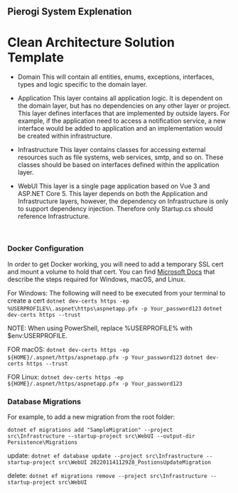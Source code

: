 ## Pierogi System Explenation

# Clean Architecture Solution Template

- Domain
This will contain all entities, enums, exceptions, interfaces, types and logic specific to the domain layer.

- Application
This layer contains all application logic. It is dependent on the domain layer, but has no dependencies on any other
layer or project. This layer defines interfaces that are implemented by outside layers. For example, if the application
need to access a notification service, a new interface would be added to application and an implementation would be
created within infrastructure.

- Infrastructure
This layer contains classes for accessing external resources such as file systems, web services, smtp, and so on. These
classes should be based on interfaces defined within the application layer.

- WebUI
This layer is a single page application based on Vue 3 and ASP.NET Core 5. This layer depends on both the Application
and Infrastructure layers, however, the dependency on Infrastructure is only to support dependency injection. Therefore
only Startup.cs should reference Infrastructure.
<br/>


### Docker Configuration

In order to get Docker working, you will need to add a temporary SSL cert and mount a volume to hold that cert.
You can find [Microsoft Docs](https://docs.microsoft.com/en-us/aspnet/core/security/docker-https?view=aspnetcore-3.1) that describe the steps required for Windows, macOS, and Linux.

For Windows:
The following will need to be executed from your terminal to create a cert
`dotnet dev-certs https -ep %USERPROFILE%\.aspnet\https\aspnetapp.pfx -p Your_password123`
`dotnet dev-certs https --trust`

NOTE: When using PowerShell, replace %USERPROFILE% with $env:USERPROFILE.

FOR macOS:
`dotnet dev-certs https -ep ${HOME}/.aspnet/https/aspnetapp.pfx -p Your_password123`
`dotnet dev-certs https --trust`

FOR Linux:
`dotnet dev-certs https -ep ${HOME}/.aspnet/https/aspnetapp.pfx -p Your_password123`



### Database Migrations


For example, to add a new migration from the root folder:

 `dotnet ef migrations add "SampleMigration" --project src\Infrastructure --startup-project src\WebUI --output-dir Persistence\Migrations`

update:
`dotnet ef database update --project src\Infrastructure --startup-project src\WebUI 20220114112928_PostionsUpdateMigration`

delete:
`dotnet ef migrations remove --project src\Infrastructure --startup-project src\WebUI`

